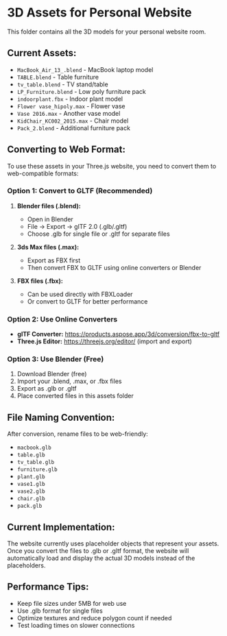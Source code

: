 # 3D Assets for Personal Website

This folder contains all the 3D models for your personal website room.

## Current Assets:

- `MacBook_Air_13_.blend` - MacBook laptop model
- `TABLE.blend` - Table furniture
- `tv_table.blend` - TV stand/table
- `LP_Furniture.blend` - Low poly furniture pack
- `indoorplant.fbx` - Indoor plant model
- `Flower vase_hipoly.max` - Flower vase
- `Vase 2016.max` - Another vase model
- `KidChair_KC002_2015.max` - Chair model
- `Pack_2.blend` - Additional furniture pack

## Converting to Web Format:

To use these assets in your Three.js website, you need to convert them to web-compatible formats:

### Option 1: Convert to GLTF (Recommended)

1. **Blender files (.blend):**

   - Open in Blender
   - File → Export → glTF 2.0 (.glb/.gltf)
   - Choose .glb for single file or .gltf for separate files

2. **3ds Max files (.max):**

   - Export as FBX first
   - Then convert FBX to GLTF using online converters or Blender

3. **FBX files (.fbx):**
   - Can be used directly with FBXLoader
   - Or convert to GLTF for better performance

### Option 2: Use Online Converters

- **glTF Converter:** https://products.aspose.app/3d/conversion/fbx-to-gltf
- **Three.js Editor:** https://threejs.org/editor/ (import and export)

### Option 3: Use Blender (Free)

1. Download Blender (free)
2. Import your .blend, .max, or .fbx files
3. Export as .glb or .gltf
4. Place converted files in this assets folder

## File Naming Convention:

After conversion, rename files to be web-friendly:

- `macbook.glb`
- `table.glb`
- `tv_table.glb`
- `furniture.glb`
- `plant.glb`
- `vase1.glb`
- `vase2.glb`
- `chair.glb`
- `pack.glb`

## Current Implementation:

The website currently uses placeholder objects that represent your assets. Once you convert the files to .glb or .gltf format, the website will automatically load and display the actual 3D models instead of the placeholders.

## Performance Tips:

- Keep file sizes under 5MB for web use
- Use .glb format for single files
- Optimize textures and reduce polygon count if needed
- Test loading times on slower connections
